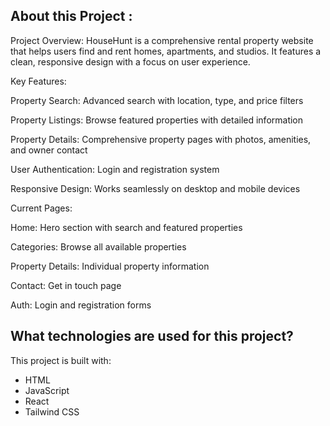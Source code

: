 ## About this Project :

Project Overview:
HouseHunt is a comprehensive rental property website that helps users find and rent homes, apartments, and studios. It features a clean, responsive design with a focus on user experience.

Key Features:

Property Search: Advanced search with location, type, and price filters

Property Listings: Browse featured properties with detailed information

Property Details: Comprehensive property pages with photos, amenities, and owner contact

User Authentication: Login and registration system

Responsive Design: Works seamlessly on desktop and mobile devices


Current Pages:

Home: Hero section with search and featured properties

Categories: Browse all available properties

Property Details: Individual property information

Contact: Get in touch page

Auth: Login and registration forms

## What technologies are used for this project?
This project is built with:
- HTML
- JavaScript
- React
- Tailwind CSS
